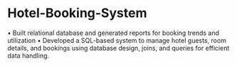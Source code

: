 # Hotel-Booking-System
•	Built relational database and generated reports for booking trends and utilization
•	Developed a SQL-based system to manage hotel guests, room details, and bookings using database design, joins, and queries for efficient data handling.
